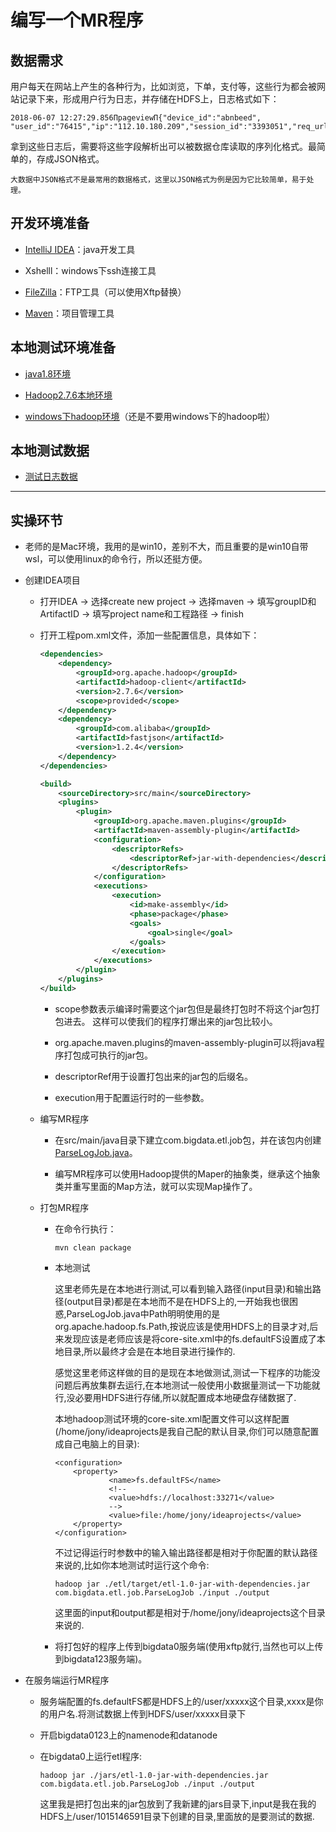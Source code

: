 # 编写一个MR程序

## 数据需求

用户每天在网站上产生的各种行为，比如浏览，下单，支付等，这些行为都会被网站记录下来，形成用户行为日志，并存储在HDFS上，日志格式如下：

```
2018-06-07 12:27:29.856ΠpageviewΠ{"device_id":"abnbeed", "user_id":"76415","ip":"112.10.180.209","session_id":"3393051","req_url":"http://www.bigdataclass.com/category"}
```

拿到这些日志后，需要将这些字段解析出可以被数据仓库读取的序列化格式。最简单的，存成JSON格式。

    大数据中JSON格式不是最常用的数据格式，这里以JSON格式为例是因为它比较简单，易于处理。

## 开发环境准备

- [IntelliJ IDEA](https://www.jetbrains.com/idea/)：java开发工具

- Xshelll：windows下ssh连接工具

- [FileZilla](https://filezilla-project.org/)：FTP工具（可以使用Xftp替换）

- [Maven](http://maven.apache.org/download.cgi)：项目管理工具

## 本地测试环境准备

- [java1.8环境](https://www.oracle.com/technetwork/java/javase/downloads/jdk8-downloads-2133151.html)

- [Hadoop2.7.6本地环境](http://www.apache.org/dyn/closer.cgi/hadoop/common/hadoop-2.7.6/hadoop-2.7.6.tar.gz)

- [windows下hadoop环境](https://github.com/xltuo/hadoop-2.7.6-windows-bin)（还是不要用windows下的hadoop啦）

## 本地测试数据

- [测试日志数据](https://gitlab.com/yktceshi/testdata)


------

## 实操环节

- 老师的是Mac环境，我用的是win10，差别不大，而且重要的是win10自带wsl，可以使用linux的命令行，所以还挺方便。

- 创建IDEA项目

    - 打开IDEA -> 选择create new project -> 选择maven -> 填写groupID和ArtifactID -> 填写project name和工程路径 -> finish

    - 打开工程pom.xml文件，添加一些配置信息，具体如下：

        ```xml
        <dependencies>
            <dependency>
                <groupId>org.apache.hadoop</groupId>
                <artifactId>hadoop-client</artifactId>
                <version>2.7.6</version>
                <scope>provided</scope>
            </dependency>
            <dependency>
                <groupId>com.alibaba</groupId>
                <artifactId>fastjson</artifactId>
                <version>1.2.4</version>
            </dependency>
        </dependencies>

        <build>
            <sourceDirectory>src/main</sourceDirectory>
            <plugins>
                <plugin>
                    <groupId>org.apache.maven.plugins</groupId>
                    <artifactId>maven-assembly-plugin</artifactId>
                    <configuration>
                        <descriptorRefs>
                            <descriptorRef>jar-with-dependencies</descriptorRef>
                        </descriptorRefs>
                    </configuration>
                    <executions>
                        <execution>
                            <id>make-assembly</id>
                            <phase>package</phase>
                            <goals>
                                <goal>single</goal>
                            </goals>
                        </execution>
                    </executions>
                </plugin>
            </plugins>
        </build>
        ```
        
        - scope参数表示编译时需要这个jar包但是最终打包时不将这个jar包打包进去。 这样可以使我们的程序打爆出来的jar包比较小。

        - org.apache.maven.plugins的maven-assembly-plugin可以将java程序打包成可执行的jar包。

        - descriptorRef用于设置打包出来的jar包的后缀名。
        
        - execution用于配置运行时的一些参数。

    - 编写MR程序

        - 在src/main/java目录下建立com.bigdata.etl.job包，并在该包内创建[ParseLogJob.java]()。

        - 编写MR程序可以使用Hadoop提供的Maper的抽象类，继承这个抽象类并重写里面的Map方法，就可以实现Map操作了。


    - 打包MR程序

        - 在命令行执行：
            ```
            mvn clean package
            ```

        - 本地测试

            这里老师先是在本地进行测试,可以看到输入路径(input目录)和输出路径(output目录)都是在本地而不是在HDFS上的,一开始我也很困惑,ParseLogJob.java中Path明明使用的是org.apache.hadoop.fs.Path,按说应该是使用HDFS上的目录才对,后来发现应该是老师应该是将core-site.xml中的fs.defaultFS设置成了本地目录,所以最终才会是在本地目录进行操作的.

            感觉这里老师这样做的目的是现在本地做测试,测试一下程序的功能没问题后再放集群去运行,在本地测试一般使用小数据量测试一下功能就行,没必要用HDFS进行存储,所以就配置成本地硬盘存储数据了.

            本地hadoop测试环境的core-site.xml配置文件可以这样配置(/home/jony/ideaprojects是我自己配的默认目录,你们可以随意配置成自己电脑上的目录):
            ```
            <configuration>
                <property>
                        <name>fs.defaultFS</name>
                        <!--
                        <value>hdfs://localhost:33271</value>
                        -->
                        <value>file:/home/jony/ideaprojects</value>
                </property>
            </configuration>
            ```

            不过记得运行时参数中的输入输出路径都是相对于你配置的默认路径来说的,比如你本地测试时运行这个命令:
            ```
            hadoop jar ./etl/target/etl-1.0-jar-with-dependencies.jar com.bigdata.etl.job.ParseLogJob ./input ./output
            ```
            
            这里面的input和output都是相对于/home/jony/ideaprojects这个目录来说的.
        
        - 将打包好的程序上传到bigdata0服务端(使用xftp就行,当然也可以上传到bigdata123服务端)。

- 在服务端运行MR程序

    - 服务端配置的fs.defaultFS都是HDFS上的/user/xxxxx这个目录,xxxx是你的用户名.将测试数据上传到HDFS/user/xxxxx目录下

    - 开启bigdata0123上的namenode和datanode

    - 在bigdata0上运行etl程序:

        ```
        hadoop jar ./jars/etl-1.0-jar-with-dependencies.jar com.bigdata.etl.job.ParseLogJob ./input ./output
        ```
        
        这里我是把打包出来的jar包放到了我新建的jars目录下,input是我在我的HDFS上/user/1015146591目录下创建的目录,里面放的是要测试的数据.
